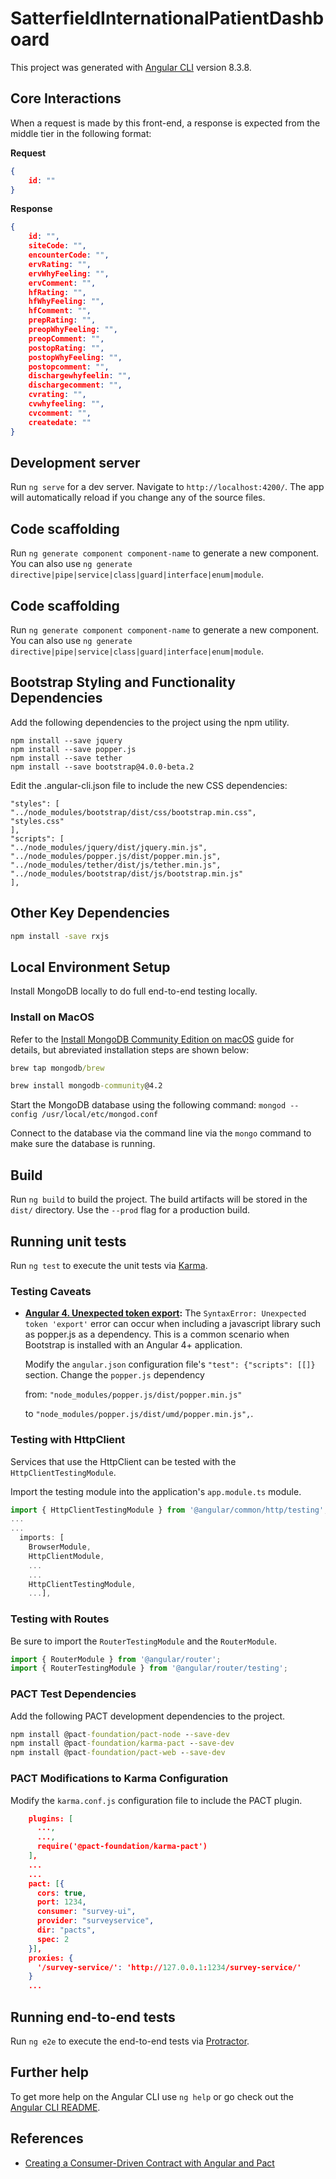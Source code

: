 # SatterfieldInternationalPatientDashboard

This project was generated with [Angular CLI](https://github.com/angular/angular-cli) version 8.3.8.

## Core Interactions
When a request is made by this front-end, a response is expected from the middle tier in the following format:

**Request**
```json
{
    id: ""
}
```

**Response**

```json
{
    id: "",
    siteCode: "",
    encounterCode: "",
    ervRating: "",
    ervWhyFeeling: "",
    ervComment: "",
    hfRating: "",
    hfWhyFeeling: "",
    hfComment: "",
    prepRating: "",
    preopWhyFeeling: "",
    preopComment: "",
    postopRating: "",
    postopWhyFeeling: "",
    postopcomment: "",
    dischargewhyfeelin: "",
    dischargecomment: "",
    cvrating: "",
    cvwhyfeeling: "",
    cvcomment: "",
    createdate: ""
}
```

## Development server

Run `ng serve` for a dev server. Navigate to `http://localhost:4200/`. The app will automatically reload if you change any of the source files.

## Code scaffolding

Run `ng generate component component-name` to generate a new component. You can also use `ng generate directive|pipe|service|class|guard|interface|enum|module`.

## Code scaffolding

Run `ng generate component component-name` to generate a new component. You can also use `ng generate directive|pipe|service|class|guard|interface|enum|module`.

## Bootstrap Styling and Functionality Dependencies
Add the following dependencies to the project using the npm utility.

```
npm install --save jquery
npm install --save popper.js
npm install --save tether
npm install --save bootstrap@4.0.0-beta.2
```

Edit the .angular-cli.json file to include the new CSS dependencies:
```
"styles": [
"../node_modules/bootstrap/dist/css/bootstrap.min.css",
"styles.css"
],
"scripts": [
"../node_modules/jquery/dist/jquery.min.js",
"../node_modules/popper.js/dist/popper.min.js",
"../node_modules/tether/dist/js/tether.min.js",
"../node_modules/bootstrap/dist/js/bootstrap.min.js"
],
```
## Other Key Dependencies

```cmd
npm install -save rxjs
```

## Local Environment Setup

Install MongoDB locally to do full end-to-end testing locally.

### Install on MacOS

Refer to the [Install MongoDB Community Edition on macOS](https://docs.mongodb.com/manual/tutorial/install-mongodb-on-os-x/) guide for details, but abreviated installation steps are shown below:

```cmd
brew tap mongodb/brew

brew install mongodb-community@4.2
```

Start the MongoDB database using the following command: `mongod --config /usr/local/etc/mongod.conf`

Connect to the database via the command line via the `mongo` command to make sure the database is running.

## Build

Run `ng build` to build the project. The build artifacts will be stored in the `dist/` directory. Use the `--prod` flag for a production build.

## Running unit tests

Run `ng test` to execute the unit tests via [Karma](https://karma-runner.github.io).

### Testing Caveats

- **[Angular 4. Unexpected token export](https://stackoverflow.com/questions/46092871/angular-4-unexpected-token-export):** The `SyntaxError: Unexpected token 'export'` error can occur when including a javascript library such as popper.js as a dependency.  This is a common scenario when Bootstrap is installed with an Angular 4+ application.

    Modify the `angular.json` configuration file's `"test": {"scripts": [[]}` section.  Change the `popper.js` dependency 

    from:
    `"node_modules/popper.js/dist/popper.min.js"` 

    to 
    `"node_modules/popper.js/dist/umd/popper.min.js",`.

### Testing with HttpClient

Services that use the HttpClient can be tested with the `HttpClientTestingModule`.

Import the testing module into the application's `app.module.ts` module.
```javascript
import { HttpClientTestingModule } from '@angular/common/http/testing';
...
...
  imports: [
    BrowserModule,
    HttpClientModule,
    ...
    ...
    HttpClientTestingModule,
    ...],
```

### Testing with Routes

Be sure to import the `RouterTestingModule` and the `RouterModule`.

```typescript
import { RouterModule } from '@angular/router';
import { RouterTestingModule } from '@angular/router/testing';
```

### PACT Test Dependencies

Add the following PACT development dependencies to the project.

```cmd
npm install @pact-foundation/pact-node --save-dev
npm install @pact-foundation/karma-pact --save-dev
npm install @pact-foundation/pact-web --save-dev
```

### PACT Modifications to Karma Configuration

Modify the `karma.conf.js` configuration file to include the PACT plugin.

```json
    plugins: [
      ...,
      ...,
      require('@pact-foundation/karma-pact')
    ],
    ...
    ...
    pact: [{
      cors: true,
      port: 1234,
      consumer: "survey-ui",
      provider: "surveyservice",
      dir: "pacts",
      spec: 2
    }],
    proxies: {
      '/survey-service/': 'http://127.0.0.1:1234/survey-service/'
    }
    ...
```

## Running end-to-end tests

Run `ng e2e` to execute the end-to-end tests via [Protractor](http://www.protractortest.org/).

## Further help

To get more help on the Angular CLI use `ng help` or go check out the [Angular CLI README](https://github.com/angular/angular-cli/blob/master/README.md).

## References

- [Creating a Consumer-Driven Contract with Angular and Pact](https://reflectoring.io/consumer-driven-contracts-with-angular-and-pact/)